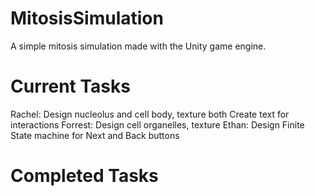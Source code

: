 # MitosisSimulation
A simple mitosis simulation made with the Unity game engine. 


# Current Tasks

Rachel:   Design nucleolus and cell body, texture both
          Create text for interactions
Forrest:  Design cell organelles, texture
Ethan:    Design Finite State machine for Next and Back buttons

# Completed Tasks
